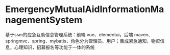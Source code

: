 # EmergencyMutualAidInformationManagementSystem
 基于ssm的应急互助信息管理系统：前端 vue、elementui，后端 maven、springmvc、spring、mybatis，角色分为管理员、用户；集成紧急通知，物资信息，心理知识，招募报名等功能于一体的系统
